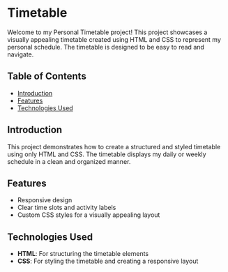 # Timetable

Welcome to my Personal Timetable project! This project showcases a visually appealing timetable created using HTML and CSS to represent my personal schedule. The timetable is designed to be easy to read and navigate.

## Table of Contents

- [Introduction](#introduction)
- [Features](#features)
- [Technologies Used](#technologies-used)

## Introduction

This project demonstrates how to create a structured and styled timetable using only HTML and CSS. The timetable displays my daily or weekly schedule in a clean and organized manner.

## Features

- Responsive design 
- Clear time slots and activity labels
- Custom CSS styles for a visually appealing layout


## Technologies Used

- **HTML**: For structuring the timetable elements
- **CSS**: For styling the timetable and creating a responsive layout

